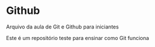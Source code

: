 # Github

Arquivo da aula de Git e Github para iniciantes

Este é um repositório teste para ensinar como Git funciona
